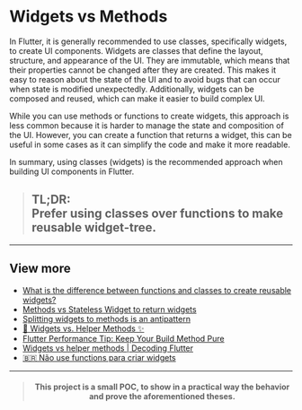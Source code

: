 # Widgets vs Methods 

In Flutter, it is generally recommended to use classes, specifically widgets, to create UI components. Widgets are classes that define the layout, structure, and appearance of the UI. They are immutable, which means that their properties cannot be changed after they are created. This makes it easy to reason about the state of the UI and to avoid bugs that can occur when state is modified unexpectedly. Additionally, widgets can be composed and reused, which can make it easier to build complex UI.

While you can use methods or functions to create widgets, this approach is less common because it is harder to manage the state and composition of the UI. However, you can create a function that returns a widget, this can be useful in some cases as it can simplify the code and make it more readable.

In summary, using classes (widgets) is the recommended approach when building UI components in Flutter.

> ## TL;DR:<br>Prefer using classes over functions to make reusable widget-tree.

---

## View more 

- [What is the difference between functions and classes to create reusable widgets?](https://stackoverflow.com/questions/53234825/what-is-the-difference-between-functions-and-classes-to-create-reusable-widgets)
- [Methods vs Stateless Widget to return widgets](https://www.reddit.com/r/FlutterDev/comments/mp4xpx/methods_vs_stateless_widget_to_return_widgets/)
- [Splitting widgets to methods is an antipattern](https://iiro.dev/splitting-widgets-to-methods-performance-antipattern/)
- [🔷 Widgets vs. Helper Methods ✨](https://twitter.com/flutterdev/status/1469374537481351173)
- [Flutter Performance Tip: Keep Your Build Method Pure](https://www.funwithflutter.dev/flutter-keep-your-build-method-pure/)
- [Widgets vs helper methods | Decoding Flutter](https://www.youtube.com/watch?v=IOyq-eTRhvo)
- [🇧🇷 Não use functions para criar widgets](https://www.youtube.com/watch?v=FMrK4owucBU)

--- 

> <h4 align="center"> This project is a small POC, to show in a practical way the behavior and prove the aforementioned theses. </h4>

